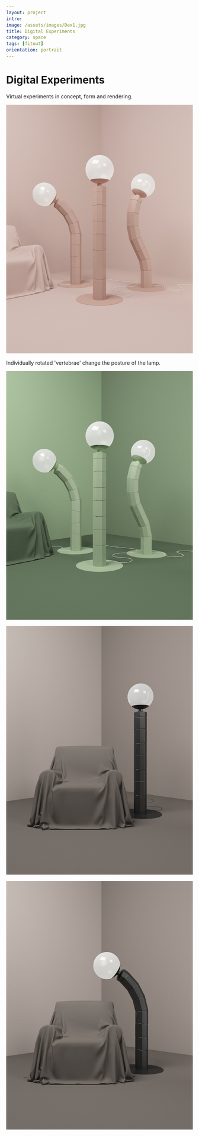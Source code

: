 ```yaml
---
layout: project
intro:  
image: /assets/images/Dex1.jpg
title: Digital Experiments
category: space
tags: [fitout]
orientation: portrait
---
```


# Digital Experiments 

Virtual experiments in concept, form and rendering. 

![](/assets/images/Dex1.jpg)

Individually rotated 'vertebrae' change the posture of the lamp.

![](/assets/images/Dex2.jpg)

![](/assets/images/Dex3.jpg)

![](/assets/images/Dex4.jpg)


